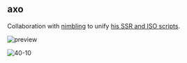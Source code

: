 ## axo

Collaboration with [nimbling](https://github.com/nimbling) to unify [his SSR and ISO scripts](https://github.com/nimbling/Nimbling_Scripts).

![preview](https://thumbs.gfycat.com/DaringVibrantGreathornedowl-size_restricted.gif)

![40-10](https://thumbs.gfycat.com/WelldocumentedPiercingAmericanwirehair-size_restricted.gif)
